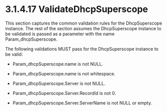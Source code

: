 <html dir="LTR" xmlns:mshelp="http://msdn.microsoft.com/mshelp" xmlns:ddue="http://ddue.schemas.microsoft.com/authoring/2003/5" xmlns:xlink="http://www.w3.org/1999/xlink" xmlns:tool="http://www.microsoft.com/tooltip">
 <body>
 <div id="header">
 <h1 class="heading">3.1.4.17 ValidateDhcpSuperscope</h1>
 </div>
 <div id="mainSection">
 <div id="mainBody">
 <div id="allHistory" class="saveHistory"></div>
 <div id="sectionSection0" class="section" name="collapseableSection">
 

<p>This section captures the common validation rules for the
DhcpSuperscope instance. The rest of the section assumes the DhcpSuperscope
instance to be validated is passed as a parameter with the name
Param_dhcpSuperscope.</p>

<p>The following validations MUST pass for the DhcpSuperscope
instance to be valid:</p>

<ul><li><p><span><span> 
</span></span>Param_dhcpSuperscope.name is not NULL.</p>

</li><li><p><span><span> 
</span></span>Param_dhcpSuperscope.name is not whitespace.</p>

</li><li><p><span><span> 
</span></span>Param_dhcpSuperscope.Server is not NULL.</p>

</li><li><p><span><span> 
</span></span>Param_dhcpSuperscope.Server.RecordId is not 0.</p>

</li><li><p><span><span> 
</span></span>Param_dhcpSuperscope.Server.ServerName is not NULL or empty.</p>

</li></ul>
 </div>
 </div>
 </div>
 </body>
</html>